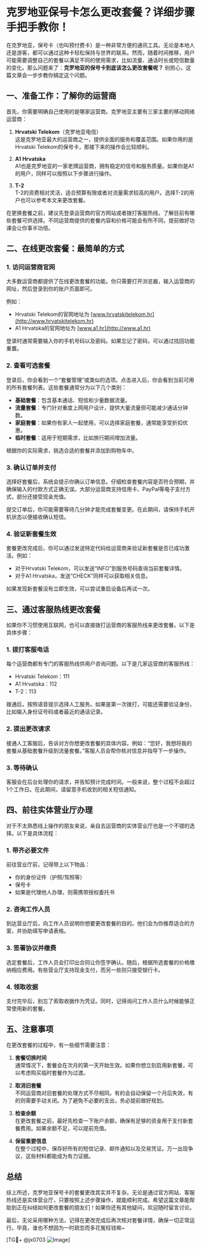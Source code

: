 # 克罗地亚保号卡怎么更改套餐？详细步骤手把手教你！

在克罗地亚，保号卡（也叫预付费卡）是一种非常方便的通讯工具。无论是本地人还是游客，都可以通过这种卡轻松保持与世界的联系。然而，随着时间推移，用户可能需要调整自己的套餐以满足不同的使用需求，比如流量、通话时长或短信数量的变化。那么问题来了：**克罗地亚的保号卡到底该怎么更改套餐呢？** 别担心，这篇文章会一步步教你搞定这个问题。

## 一、准备工作：了解你的运营商

首先，你需要明确自己使用的是哪家运营商。克罗地亚主要有三家主要的移动网络运营商：

1. **Hrvatski Telekom**（克罗地亚电信）  
   这是克罗地亚最大的运营商之一，提供全面的服务和覆盖范围。如果你用的是Hrvatski Telekom的保号卡，那接下来的操作会比较顺利。

2. **A1 Hrvatska**  
   A1也是克罗地亚的一家老牌运营商，拥有稳定的信号和服务质量。如果你是A1的用户，同样可以按照以下步骤进行操作。

3. **T-2**  
   T-2的资费相对灵活，适合预算有限或者对流量需求较高的用户。选择T-2的用户也可以参考本文来更改套餐。

在更换套餐之前，建议先登录运营商的官方网站或者拨打客服热线，了解目前有哪些套餐可供选择。不同运营商提供的套餐内容和价格可能会有所不同，提前做好功课会让你事半功倍。

## 二、在线更改套餐：最简单的方式

### 1. 访问运营商官网
大多数运营商都提供了在线更改套餐的功能。你只需要打开浏览器，输入运营商的网址，然后登录到你的账户页面即可。

例如：
- Hrvatski Telekom的官网地址为 [www.hrvatskitelekom.hr](http://www.hrvatskitelekom.hr)
- A1 Hrvatska的官网地址为 [www.a1.hr](http://www.a1.hr)

登录时通常需要输入你的手机号码以及密码。如果忘记了密码，可以通过找回功能重置。

### 2. 查看可选套餐
登录后，你会看到一个“套餐管理”或类似的选项。点击进入后，你会看到当前可用的所有套餐列表。这些套餐通常分为以下几个类别：

- **基础套餐**：包含基本通话、短信和少量数据流量。
- **流量套餐**：专门针对重度上网用户设计，提供大量流量但可能减少通话分钟数。
- **家庭套餐**：如果你有家人一起使用，可以选择家庭套餐，通常能享受折扣优惠。
- **临时套餐**：适用于短期需求，比如旅行期间增加流量。

根据你的实际需求，挑选合适的套餐并添加到购物车中。

### 3. 确认订单并支付
选择好套餐后，系统会提示你确认订单信息。仔细检查套餐内容是否符合预期，并确保输入的付款方式正确无误。大部分运营商支持信用卡、PayPal等电子支付方式，部分还接受现金充值。

提交订单后，你可能需要等待几分钟才能完成套餐变更。在此期间，请保持手机开机状态以便接收确认短信。

### 4. 验证新套餐生效
套餐更改完成后，你可以通过发送特定代码给运营商来验证新套餐是否已成功激活。例如：
- 对于Hrvatski Telekom，可以发送“INFO”到服务号码查询当前套餐详情。
- 对于A1 Hrvatska，发送“CHECK”同样可以获取相关信息。

如果发现新套餐没有立即生效，可以尝试重启设备后再试一次。

## 三、通过客服热线更改套餐

如果你不习惯使用互联网，也可以直接拨打运营商的客服热线来更改套餐。以下是具体步骤：

### 1. 拨打客服电话
每个运营商都有专门的客服热线供用户咨询问题。以下是几家运营商的客服热线：
- Hrvatski Telekom：111
- A1 Hrvatska：112
- T-2：113

拨通后，按照语音提示选择人工服务。如果是第一次拨打，可能还需要验证身份，比如输入身份证号码或者最近的通话记录。

### 2. 提出更改请求
接通人工客服后，告诉对方你想更改套餐的具体内容。例如：“您好，我想将我的套餐从基础套餐升级到流量套餐。”客服人员会帮你核对信息并指导下一步操作。

### 3. 等待确认
客服会在后台处理你的请求，并告知预计完成时间。一般来说，整个过程不会超过1个工作日。在此期间，请留意手机收到的相关短信通知。

## 四、前往实体营业厅办理

对于不太熟悉线上操作的朋友来说，亲自去运营商的实体营业厅也是一个不错的选择。以下是具体流程：

### 1. 带齐必要文件
前往营业厅前，记得带上以下物品：
- 你的身份证件（护照/驾照等）
- 保号卡
- 如果是代理他人办理，则需携带授权委托书

### 2. 咨询工作人员
到达营业厅后，向工作人员说明你想要更改套餐的目的。他们会为你推荐适合的方案，并协助填写申请表格。

### 3. 签署协议并缴费
选定套餐后，工作人员会打印出合同让你签字确认。随后，根据所选套餐的价格缴纳相应费用。有些营业厅支持现金支付，而另一些则只接受银行卡。

### 4. 领取收据
支付完毕后，别忘了索取收据作为凭证。同时，记得询问工作人员什么时候能够正常使用新的套餐。

## 五、注意事项

在更改套餐的过程中，有一些细节需要注意：

1. **套餐切换时间**  
   通常情况下，套餐会在次月的第一天开始生效。如果你想立刻启用新套餐，可以考虑购买临时套餐作为过渡。

2. **取消旧套餐**  
   不同运营商对旧套餐的处理方式不尽相同。有的会自动保留一个月后失效，有的则需要手动关闭。为了避免不必要的支出，务必提前做好规划。

3. **检查余额**  
   在更改套餐之前，最好先检查一下账户余额，确保有足够的资金用于支付新套餐费用。如果余额不足，可以提前充值。

4. **保留重要信息**  
   在整个过程中，保存好所有的短信记录、邮件通知以及交易凭证。万一出现争议，这些材料都能成为有力证据。

## 总结

综上所述，克罗地亚保号卡的套餐更改其实并不复杂。无论是通过官方网站、客服热线还是实体营业厅，只要按照上述步骤操作，就能顺利完成。希望这篇文章能帮助到正在纠结如何更改套餐的朋友们！如果你还有其他疑问，欢迎随时留言讨论。

最后，无论采用哪种方法，记得在更改完成后再次核对套餐详情，确保一切正常运行。毕竟，谁也不想因为一时疏忽而多花冤枉钱嘛~

[TG💪+ @jx0703 ![Image](https://github.com/user-attachments/assets/dbca1d08-cadb-493c-b0ec-ad6f7a83f270)]